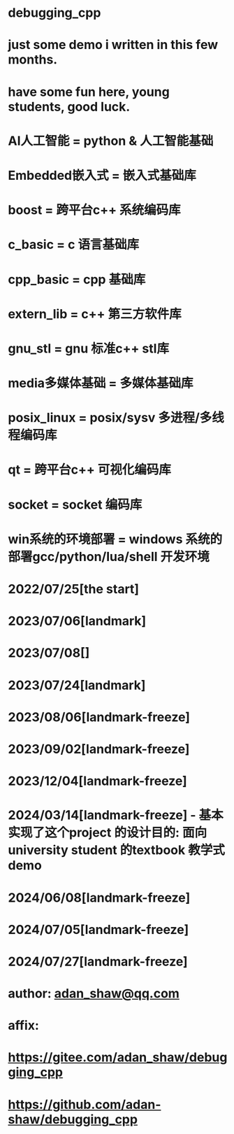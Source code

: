 # debugging_cpp
# just some demo i written in this few months.
# have some fun here, young students, good luck.
#
#   AI人工智能      = python & 人工智能基础
#   Embedded嵌入式  = 嵌入式基础库
#   boost          = 跨平台c++ 系统编码库
#   c_basic        = c 语言基础库
#   cpp_basic      = cpp 基础库
#   extern_lib     = c++ 第三方软件库
#   gnu_stl        = gnu 标准c++ stl库
#   media多媒体基础  = 多媒体基础库
#   posix_linux    = posix/sysv 多进程/多线程编码库
#   qt             = 跨平台c++ 可视化编码库
#   socket         = socket 编码库
#   win系统的环境部署 = windows 系统的部署gcc/python/lua/shell 开发环境
#
# 2022/07/25[the start]
# 2023/07/06[landmark]
# 2023/07/08[]
# 2023/07/24[landmark]
# 2023/08/06[landmark-freeze]
# 2023/09/02[landmark-freeze]
# 2023/12/04[landmark-freeze]
# 2024/03/14[landmark-freeze] - 基本实现了这个project 的设计目的: 面向university student 的textbook 教学式demo
# 2024/06/08[landmark-freeze]
# 2024/07/05[landmark-freeze]
# 2024/07/27[landmark-freeze]
#
# author: adan_shaw@qq.com
# affix:
#   https://gitee.com/adan_shaw/debugging_cpp
#   https://github.com/adan-shaw/debugging_cpp
